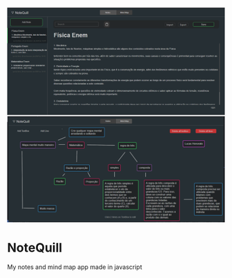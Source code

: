 ![Preview-Screens](image1.png)
![Preview-Screens](image2.png)


# NoteQuill
My notes and mind map app made in javascript

